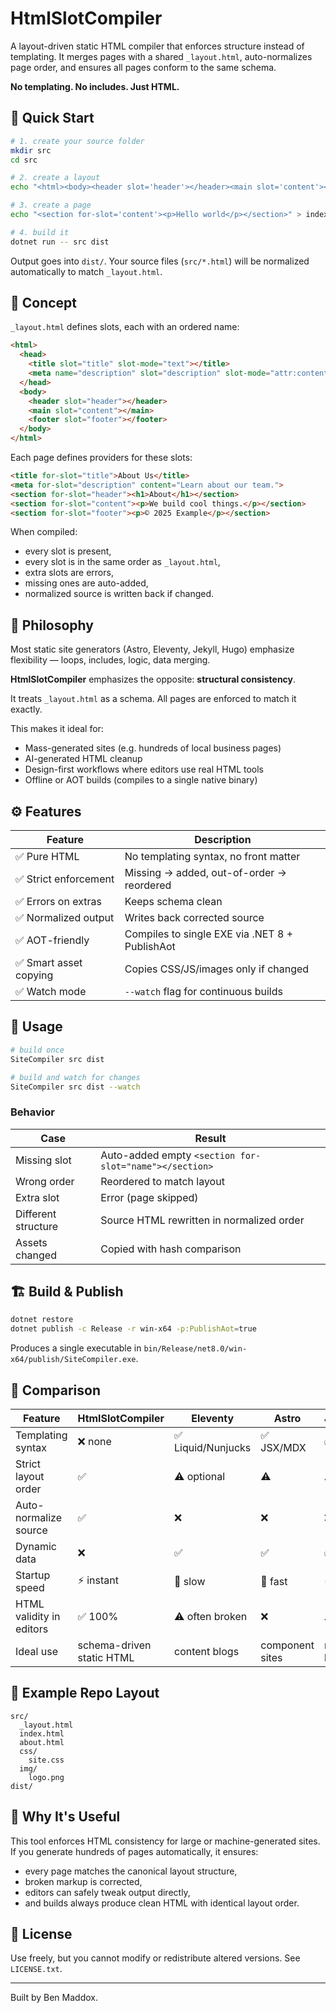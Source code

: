 # HtmlSlotCompiler

A layout-driven static HTML compiler that enforces structure instead of templating.
It merges pages with a shared `_layout.html`, auto-normalizes page order, and ensures all pages conform to the same schema.

**No templating. No includes. Just HTML.**

## 🚀 Quick Start

```bash
# 1. create your source folder
mkdir src
cd src

# 2. create a layout
echo "<html><body><header slot='header'></header><main slot='content'></main><footer slot='footer'></footer></body></html>" > _layout.html

# 3. create a page
echo "<section for-slot='content'><p>Hello world</p></section>" > index.html

# 4. build it
dotnet run -- src dist
```

Output goes into `dist/`.
Your source files (`src/*.html`) will be normalized automatically to match `_layout.html`.

## 🧩 Concept

`_layout.html` defines slots, each with an ordered name:

```html
<html>
  <head>
    <title slot="title" slot-mode="text"></title>
    <meta name="description" slot="description" slot-mode="attr:content">
  </head>
  <body>
    <header slot="header"></header>
    <main slot="content"></main>
    <footer slot="footer"></footer>
  </body>
</html>
```

Each page defines providers for these slots:

```html
<title for-slot="title">About Us</title>
<meta for-slot="description" content="Learn about our team.">
<section for-slot="header"><h1>About</h1></section>
<section for-slot="content"><p>We build cool things.</p></section>
<section for-slot="footer"><p>© 2025 Example</p></section>
```

When compiled:

- every slot is present,
- every slot is in the same order as `_layout.html`,
- extra slots are errors,
- missing ones are auto-added,
- normalized source is written back if changed.

## 🧠 Philosophy

Most static site generators (Astro, Eleventy, Jekyll, Hugo) emphasize flexibility — loops, includes, logic, data merging.

**HtmlSlotCompiler** emphasizes the opposite: **structural consistency**.

It treats `_layout.html` as a schema.
All pages are enforced to match it exactly.

This makes it ideal for:

- Mass-generated sites (e.g. hundreds of local business pages)
- AI-generated HTML cleanup
- Design-first workflows where editors use real HTML tools
- Offline or AOT builds (compiles to a single native binary)

## ⚙️ Features

| Feature | Description |
|---------|-------------|
| ✅ Pure HTML | No templating syntax, no front matter |
| ✅ Strict enforcement | Missing → added, out-of-order → reordered |
| ✅ Errors on extras | Keeps schema clean |
| ✅ Normalized output | Writes back corrected source |
| ✅ AOT-friendly | Compiles to single EXE via .NET 8 + PublishAot |
| ✅ Smart asset copying | Copies CSS/JS/images only if changed |
| ✅ Watch mode | `--watch` flag for continuous builds |

## 🧰 Usage

```bash
# build once
SiteCompiler src dist

# build and watch for changes
SiteCompiler src dist --watch
```

### Behavior

| Case | Result |
|------|--------|
| Missing slot | Auto-added empty `<section for-slot="name"></section>` |
| Wrong order | Reordered to match layout |
| Extra slot | Error (page skipped) |
| Different structure | Source HTML rewritten in normalized order |
| Assets changed | Copied with hash comparison |

## 🏗️ Build & Publish

```bash
dotnet restore
dotnet publish -c Release -r win-x64 -p:PublishAot=true
```

Produces a single executable in `bin/Release/net8.0/win-x64/publish/SiteCompiler.exe`.

## 🧮 Comparison

| Feature | HtmlSlotCompiler | Eleventy | Astro | Jekyll/Hugo |
|---------|-----------------|----------|-------|-------------|
| Templating syntax | ❌ none | ✅ Liquid/Nunjucks | ✅ JSX/MDX | ✅ Liquid/Go |
| Strict layout order | ✅ | ⚠️ optional | ⚠️ | ⚠️ |
| Auto-normalize source | ✅ | ❌ | ❌ | ❌ |
| Dynamic data | ❌ | ✅ | ✅ | ✅ |
| Startup speed | ⚡ instant | 🐢 slow | 🐇 fast | ⚙️ medium |
| HTML validity in editors | ✅ 100% | ⚠️ often broken | ❌ | ⚠️ |
| Ideal use | schema-driven static HTML | content blogs | component sites | markdown blogs |

## 🧩 Example Repo Layout

```
src/
  _layout.html
  index.html
  about.html
  css/
    site.css
  img/
    logo.png
dist/
```

## 🧠 Why It's Useful

This tool enforces HTML consistency for large or machine-generated sites.
If you generate hundreds of pages automatically, it ensures:

- every page matches the canonical layout structure,
- broken markup is corrected,
- editors can safely tweak output directly,
- and builds always produce clean HTML with identical layout order.

## 📜 License

Use freely, but you cannot modify or redistribute altered versions. See `LICENSE.txt`.

---

Built by Ben Maddox.
